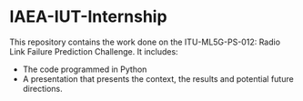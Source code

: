 # IAEA-IUT-Internship

This repository contains the work done on the ITU-ML5G-PS-012: Radio Link Failure Prediction Challenge. It includes:
 - The code programmed in Python 
 - A presentation that presents the context, the results and potential future directions.
